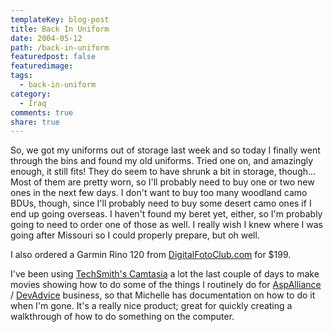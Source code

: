 ```yaml
---
templateKey: blog-post
title: Back In Uniform
date: 2004-05-12
path: /back-in-uniform
featuredpost: false
featuredimage:
tags:
  - back-in-uniform
category:
  - Iraq
comments: true
share: true
---
```


So, we got my uniforms out of storage last week and so today I finally went through the bins and found my old uniforms. Tried one on, and amazingly enough, it still fits! They do seem to have shrunk a bit in storage, though... Most of them are pretty worn, so I'll probably need to buy one or two new ones in the next few days. I don't want to buy too many woodland camo BDUs, though, since I'll probably need to buy some desert camo ones if I end up going overseas. I haven't found my beret yet, either, so I'm probably going to need to order one of those as well. I really wish I knew where I was going after Missouri so I could properly prepare, but oh well.

I also ordered a Garmin Rino 120 from [DigitalFotoClub.com](http://digitalfotoclub.com) for $199.

I've been using [TechSmith's Camtasia](http://www.techsmith.com) a lot the last couple of days to make movies showing how to do some of the things I routinely do for [AspAlliance](http://aspalliance.com) / [DevAdvice](http://devadvice.com) business, so that Michelle has documentation on how to do it when I'm gone. It's a really nice product; great for quickly creating a walkthrough of how to do something on the computer.
